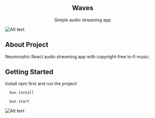 <h2 align="center">Waves</h3>

  <p align="center">
    Simple audio streaming app
    <br />
</p>

<!-- ABOUT THE PROJECT -->
![Alt text](/public/Waves.png?raw=true "Waves")

## About Project
<p>
Neumorphic React audio streaming app with copyright-free lo-fi music.
</p>

## Getting Started

Install npm first and run the project:

```sh
  bun install
```

```sh
  bun start
  ```
![Alt text](/public/WavesDark.png?raw=true "WavesDark")
